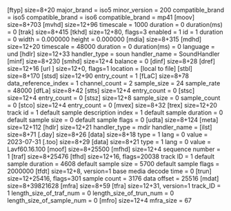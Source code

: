 [ftyp] size=8+20
  major_brand = iso5
  minor_version = 200
  compatible_brand = iso5
  compatible_brand = iso6
  compatible_brand = mp41
[moov] size=8+703
  [mvhd] size=12+96
    timescale = 1000
    duration = 0
    duration(ms) = 0
  [trak] size=8+415
    [tkhd] size=12+80, flags=3
      enabled = 1
      id = 1
      duration = 0
      width = 0.000000
      height = 0.000000
    [mdia] size=8+315
      [mdhd] size=12+20
        timescale = 48000
        duration = 0
        duration(ms) = 0
        language = und
      [hdlr] size=12+33
        handler_type = soun
        handler_name = SoundHandler
      [minf] size=8+230
        [smhd] size=12+4
          balance = 0
        [dinf] size=8+28
          [dref] size=12+16
            [url ] size=12+0, flags=1
              location = [local to file]
        [stbl] size=8+170
          [stsd] size=12+90
            entry_count = 1
            [fLaC] size=8+78
              data_reference_index = 1
              channel_count = 2
              sample_size = 24
              sample_rate = 48000
              [dfLa] size=8+42
          [stts] size=12+4
            entry_count = 0
          [stsc] size=12+4
            entry_count = 0
          [stsz] size=12+8
            sample_size = 0
            sample_count = 0
          [stco] size=12+4
            entry_count = 0
  [mvex] size=8+32
    [trex] size=12+20
      track id = 1
      default sample description index = 1
      default sample duration = 0
      default sample size = 0
      default sample flags = 0
  [udta] size=8+124
    [meta] size=12+112
      [hdlr] size=12+21
        handler_type = mdir
        handler_name =
      [ilst] size=8+71
        [.day] size=8+26
          [data] size=8+18
            type = 1
            lang = 0
            value = 2023-07-31
        [.too] size=8+29
          [data] size=8+21
            type = 1
            lang = 0
            value = Lavf60.16.100
[moof] size=8+25500
  [mfhd] size=12+4
    sequence number = 1
  [traf] size=8+25476
    [tfhd] size=12+16, flags=20038
      track ID = 1
      default sample duration = 4608
      default sample size = 5700
      default sample flags = 2000000
    [tfdt] size=12+8, version=1
      base media decode time = 0
    [trun] size=12+25416, flags=301
      sample count = 3176
      data offset = 25516
[mdat] size=8+39821628
[mfra] size=8+59
  [tfra] size=12+31, version=1
    track_ID = 1
    length_size_of_traf_num = 0
    length_size_of_trun_num = 0
    length_size_of_sample_num = 0
  [mfro] size=12+4
    mfra_size = 67